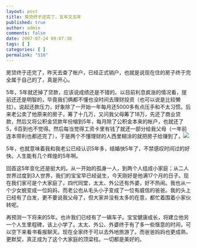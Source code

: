 ```yaml
---
layout: post
title: 房贷终于还完了，五年又五年
published: true
author: admin
comments: false
date: 2007-07-24 09:07:38
tags: [ ]
categories: [ ]
permalink: "516"
---
```

房贷终于还完了，昨天去查了帐户，已经正式销户，也就是说现在住的房子终于完全属于自己的了，真是开心。


  


5年，5年就还掉了贷款，应该说成绩还是不错的。以目前利息疯涨的情况看，提前还还是明智的，毕竟我们俩都不懂也没时间去理财投资（也可以说是比较懒拉）。说起还款压力，好象除了一开始一年每月还5000多有点压手和不太习惯。后来老公卖了他原来的房子，筹了十几万，又问我父母筹了18万，先还了商业贷款，然后又将公积金贷款年份缩到5年，每月除了公积金本来的帐户，也就还了5，6百到也不觉得。然后每当觉得工资卡里有钱了就还一部分给我父母（一年前连本带利也都还完了），于是两个不懂理财的人西里糊涂的就把房子给赚到了，![][1]


  


5年，也就意味着我和我老公已经认识5年多，结婚快5年了，不禁感叹时间过的好快。人生能有几个辉煌的5年啊。


  


回首这5年变化还是挺大的。从一开始的孤身一人，到两个人组成小家庭；从二人世界过度到3人世界，我们的宝宝早已经诞生，今天刚好是他满17个月的日子。现在我们家可是个大家庭了，四代同堂，太太、外公还有外婆，好不热闹。我也从一个少女蜕变成一位妈妈，而老公也从毛头小子变成了一位有威信的爸爸。我的头上已经有了白发，更不要说我父母了，但大家并没有太多的在意，都忙着围着小家伙转呢。


  


再预测一下将来的5年。也许我们已经有了一辆车子。宝宝健康成长，将建立他另一个人生里程碑，该上小学了。太太、外公、外婆终于有了多一些惬意的时间，可以空下来看书看报聊天。现在全家终于可以去外地旅游了。而爸爸妈妈也更成熟，更默契，真正成为了这个大家庭的顶梁柱。一切都是美好的。


  


&nbsp;

 [1]: http://xujianian.com/jx/blog/images/emot/face2.gif